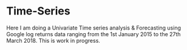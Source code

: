 # Time-Series

Here I am doing a Univariate Time series analysis & Forecasting using Google log returns data ranging from the 1st January 2015 to the 27th March 2018. This is work in progress.
